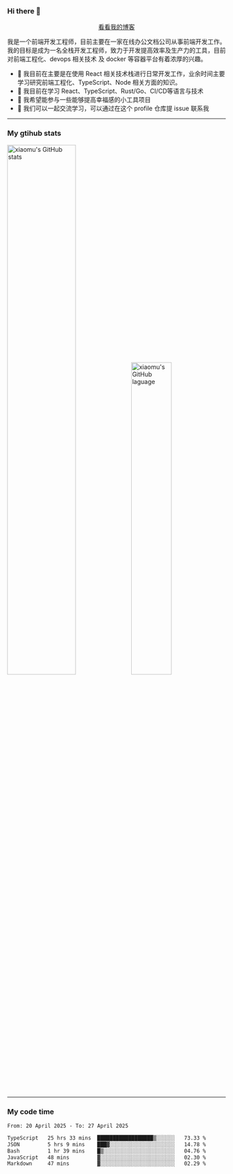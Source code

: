 ### Hi there 👋

<p align="center">
  <a href="https://blog.realjacket.fun">看看我的博客</a>
</p>

我是一个前端开发工程师，目前主要在一家在线办公文档公司从事前端开发工作。我的目标是成为一名全栈开发工程师，致力于开发提高效率及生产力的工具，目前对前端工程化、devops 相关技术 及 docker 等容器平台有着浓厚的兴趣。

- 🔭 我目前在主要是在使用 React 相关技术栈进行日常开发工作，业余时间主要学习研究前端工程化、TypeScript、Node 相关方面的知识。
- 🌱 我目前在学习 React、TypeScript、Rust/Go、CI/CD等语言与技术
- 👯 我希望能参与一些能够提高幸福感的小工具项目
- 💬 我们可以一起交流学习，可以通过在这个 profile 仓库提 issue 联系我

***

### My gtihub stats

<a><img src="https://github-readme-stats-git-masterrstaa-rickstaa.vercel.app/api?username=real-jacket&&show_icons=true" title="xiaomu's GitHub stats" alt="xiaomu's GitHub stats" style="width:56%;"/></a>
<a><img src="https://github-readme-stats-git-masterrstaa-rickstaa.vercel.app/api/top-langs/?username=real-jacket&layout=compact" title="xiaomu's GitHub laguage" alt="xiaomu's GitHub laguage" style="width:43%;"/><a/>

***

### My code time

<!--START_SECTION:waka-->

```txt
From: 20 April 2025 - To: 27 April 2025

TypeScript   25 hrs 33 mins  ██████████████████▒░░░░░░   73.33 %
JSON         5 hrs 9 mins    ███▓░░░░░░░░░░░░░░░░░░░░░   14.78 %
Bash         1 hr 39 mins    █▒░░░░░░░░░░░░░░░░░░░░░░░   04.76 %
JavaScript   48 mins         ▓░░░░░░░░░░░░░░░░░░░░░░░░   02.30 %
Markdown     47 mins         ▓░░░░░░░░░░░░░░░░░░░░░░░░   02.29 %
```

<!--END_SECTION:waka-->
